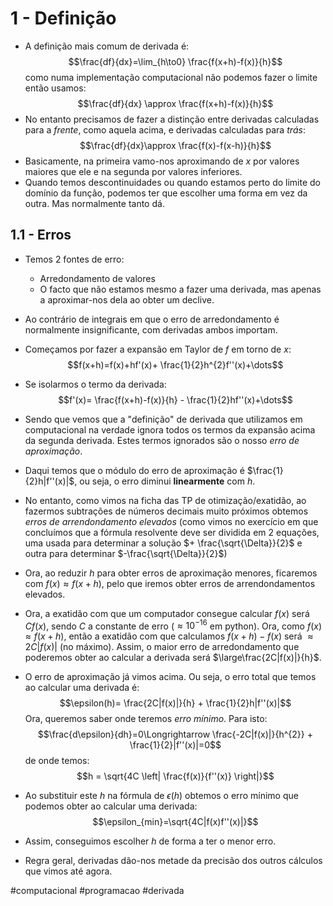 # 1 - Definição
- A definição mais comum de derivada é:
$$\frac{df}{dx}=\lim_{h\to0} \frac{f(x+h)-f(x)}{h}$$
como numa implementação computacional não podemos fazer o limite então usamos:
$$\frac{df}{dx} \approx \frac{f(x+h)-f(x)}{h}$$
- No entanto precisamos de fazer a distinção entre derivadas calculadas para a _frente_, como aquela acima, e derivadas calculadas para _trás_:
$$\frac{df}{dx}\approx \frac{f(x)-f(x-h)}{h}$$
- Basicamente, na primeira vamo-nos aproximando de $x$ por valores maiores que ele e na segunda por valores inferiores.
- Quando temos descontinuidades ou quando estamos perto do limite do domínio da função, podemos ter que escolher uma forma em vez da outra. Mas normalmente tanto dá.

## 1.1 - Erros
- Temos 2 fontes de erro:
    - Arredondamento de valores
    - O facto que não estamos mesmo a fazer uma derivada, mas apenas a aproximar-nos dela ao obter um declive.
- Ao contrário de integrais em que o erro de arredondamento é normalmente insignificante, com derivadas ambos importam.

- Começamos por fazer a expansão em Taylor de $f$ em torno de $x$:
$$f(x+h)=f(x)+hf'(x)+ \frac{1}{2}h^{2}f''(x)+\dots$$
- Se isolarmos o termo da derivada:
$$f'(x)= \frac{f(x+h)-f(x)}{h} - \frac{1}{2}hf''(x)+\dots$$
- Sendo que vemos que a "definição" de derivada que utilizamos em computacional na verdade ignora todos os termos da expansão acima da segunda derivada. Estes termos ignorados são o nosso _erro de aproximação_.
- Daqui temos que o módulo do erro de aproximação é $\frac{1}{2}h|f''(x)|$, ou seja, o erro diminui **linearmente** com $h$.

- No entanto, como vimos na ficha das TP de otimização/exatidão, ao fazermos subtrações de números decimais muito próximos obtemos *erros de arrendondamento elevados* (como vimos no exercício em que concluímos que a fórmula resolvente deve ser dividida em 2 equações, uma usada para determinar a solução $+ \frac{\sqrt{\Delta}}{2}$ e outra para determinar $-\frac{\sqrt{\Delta}}{2}$)
- Ora, ao reduzir $h$ para obter erros de aproximação menores, ficaremos com $f(x)\approx f(x+h)$, pelo que iremos obter erros de arrendondamentos elevados.

- Ora, a exatidão com que um computador consegue calcular $f(x)$ será $Cf(x)$, sendo $C$ a constante de erro ($\approx 10^{-16}$ em python). Ora, como $f(x)\approx f(x+h)$, então a exatidão com que calculamos $f(x+h)-f(x)$ será $\approx 2C|f(x)|$ (no máximo). Assim, o maior erro de arredondamento que poderemos obter ao calcular a derivada será $\large\frac{2C|f(x)|}{h}$.
- O erro de aproximação já vimos acima. Ou seja, o erro total que temos ao calcular uma derivada é:
$$\epsilon(h)= \frac{2C|f(x)|}{h} + \frac{1}{2}h|f''(x)|$$
Ora, queremos saber onde teremos _erro mínimo_. Para isto:
$$\frac{d\epsilon}{dh}=0\Longrightarrow \frac{-2C|f(x)|}{h^{2}} + \frac{1}{2}|f''(x)|=0$$
de onde temos:
$$h = \sqrt{4C \left| \frac{f(x)}{f''(x)} \right|}$$
- Ao substituir este $h$ na fórmula de $\epsilon(h)$ obtemos o erro mínimo que podemos obter ao calcular uma derivada: 
$$\epsilon_{min}=\sqrt{4C|f(x)f''(x)|}$$
- Assim, conseguimos escolher $h$ de forma a ter o menor erro.

- Regra geral, derivadas dão-nos metade da precisão dos outros cálculos que vimos até agora.

#computacional #programacao #derivada
